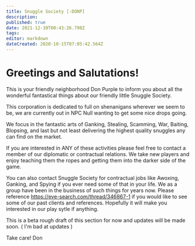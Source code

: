 ```yaml
---
title: Snuggle Society [-DONP]
description: 
published: true
date: 2021-12-30T00:43:26.798Z
tags: 
editor: markdown
dateCreated: 2020-10-15T07:05:42.564Z
---
```


# Greetings and Salutations!

This is your friendly neighborhood Don Purple to inform you about all the wonderful fantastical things about our friendly little Snuggle Society.

This corporation is dedicated to full on shenanigans wherever we seem to be, we are currently out in NPC Null wanting to get some nice drops going.

We focus in the fantastic arts of Ganking, Stealing, Scamming, War, Baiting, Blopsing, and last but not least delivering the highest quality snuggles any can find on the market.

If you are interested in ANY of these activities please feel free to contact a member of our diplomatic or contractual relations. We take new players and enjoy teaching them the ropes and getting them into the darker side of the game.

You can also contact Snuggle Society for contractual jobs like Awoxing, Ganking, and Spying if you ever need some of that in your life. We as a group have been in the business of such things for years now. Please reference https://eve-search.com/thread/346867-1 if you would like to see some of our past clients and references. Hopefully it will make you interested in our play sytle if anything.

This is a beta rough draft of this section for now and updates will be made soon. ( I'm bad at updates )

Take care!
Don